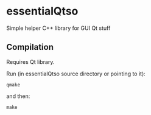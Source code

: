 # essentialQtso
Simple helper C++ library for GUI Qt stuff

Compilation
-----------
Requires Qt library.

Run (in essentialQtso source directory or pointing to it):

    qmake

and then:

    make
